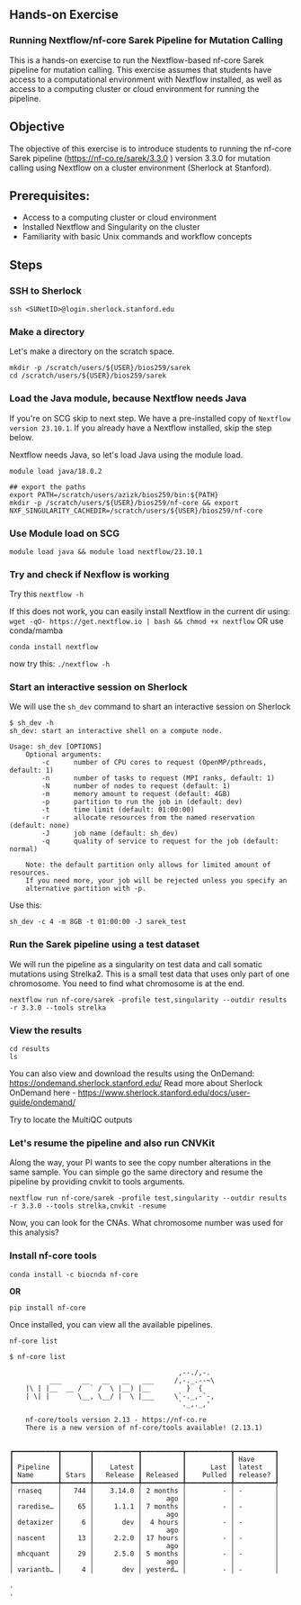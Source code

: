 
## Hands-on Exercise
### Running Nextflow/nf-core Sarek Pipeline for Mutation Calling

This is a hands-on exercise to run the Nextflow-based nf-core Sarek pipeline for mutation calling. This exercise assumes that students have access to a computational environment with Nextflow installed, as well as access to a computing cluster or cloud environment for running the pipeline.

## Objective

The objective of this exercise is to introduce students to running the nf-core Sarek pipeline (https://nf-co.re/sarek/3.3.0
) version 3.3.0 for mutation calling using Nextflow on a cluster environment (Sherlock at Stanford).

## Prerequisites:

-  Access to a computing cluster or cloud environment
-  Installed Nextflow and Singularity on the cluster
-  Familiarity with basic Unix commands and workflow concepts

## Steps 

### SSH to Sherlock
``
ssh <SUNetID>@login.sherlock.stanford.edu
``

### Make a directory

Let's make a directory on the scratch space.

```
mkdir -p /scratch/users/${USER}/bios259/sarek
cd /scratch/users/${USER}/bios259/sarek
```

### Load the Java module, because Nextflow needs Java
If you're on SCG skip to next step.
We have a pre-installed copy of `Nextflow version 23.10.1`. If you already have a Nextflow installed, skip the step below.

Nextflow needs Java, so let's load Java using the module load.
```
module load java/18.0.2

## export the paths
export PATH=/scratch/users/azizk/bios259/bin:${PATH}
mkdir -p /scratch/users/${USER}/bios259/nf-core && export NXF_SINGULARITY_CACHEDIR=/scratch/users/${USER}/bios259/nf-core
```

### Use Module load on SCG

```
module load java && module load nextflow/23.10.1
```

### Try and check if Nexflow is working
Try this
``
nextflow -h
``

If this does not work, you can easily install Nextflow in the current dir using:
``
wget -qO- https://get.nextflow.io | bash && chmod +x nextflow
``
OR use conda/mamba

```
conda install nextflow
```
now try this:
``
./nextflow -h
``

### Start an interactive session on Sherlock

We will use the `sh_dev` command to shart an interactive session on Sherlock

```
$ sh_dev -h
sh_dev: start an interactive shell on a compute node.

Usage: sh_dev [OPTIONS]
    Optional arguments:
        -c      number of CPU cores to request (OpenMP/pthreads, default: 1)
        -n      number of tasks to request (MPI ranks, default: 1)
        -N      number of nodes to request (default: 1)
        -m      memory amount to request (default: 4GB)
        -p      partition to run the job in (default: dev)
        -t      time limit (default: 01:00:00)
        -r      allocate resources from the named reservation (default: none)
        -J      job name (default: sh_dev)
        -q      quality of service to request for the job (default: normal)

    Note: the default partition only allows for limited amount of resources.
    If you need more, your job will be rejected unless you specify an
    alternative partition with -p.
```

Use this:
```
sh_dev -c 4 -m 8GB -t 01:00:00 -J sarek_test
```

### Run the Sarek pipeline using a test dataset

We will run the pipeline as a singularity on test data and call somatic mutations using Strelka2.
This is a small test data that uses only part of one chromosome. You need to find what chromosome is at the end. 

```
nextflow run nf-core/sarek -profile test,singularity --outdir results -r 3.3.0 --tools strelka
```

### View the results

```
cd results
ls 
```

You can also view and download the results using the OnDemand: https://ondemand.sherlock.stanford.edu/
Read more about Sherlock OnDemand here - https://www.sherlock.stanford.edu/docs/user-guide/ondemand/

Try to locate the MultiQC outputs

### Let's resume the pipeline and also run CNVKit

Along the way, your PI wants to see the copy number alterations in the same sample.
You can simple go the same directory and resume the pipeline by providing cnvkit to tools arguments.

```
nextflow run nf-core/sarek -profile test,singularity --outdir results -r 3.3.0 --tools strelka,cnvkit -resume
```

Now, you can look for the CNAs. What chromosome number was used for this analysis?

### Install nf-core tools

```
conda install -c biocnda nf-core
```
**OR**
```
pip install nf-core
```
Once installed, you can view all the available pipelines.

```
nf-core list
```

```
$ nf-core list

                                          ,--./,-.
          ___     __   __   __   ___     /,-._.--~\
    |\ | |__  __ /  ` /  \ |__) |__         }  {
    | \| |       \__, \__/ |  \ |___     \`-._,-`-,
                                          `._,._,'

    nf-core/tools version 2.13 - https://nf-co.re
    There is a new version of nf-core/tools available! (2.13.1)


┏━━━━━━━━━━━┳━━━━━━━┳━━━━━━━━━━━┳━━━━━━━━━━┳━━━━━━━━━━━┳━━━━━━━━━━┓
┃           ┃       ┃           ┃          ┃           ┃ Have     ┃
┃ Pipeline  ┃       ┃    Latest ┃          ┃      Last ┃ latest   ┃
┃ Name      ┃ Stars ┃   Release ┃ Released ┃    Pulled ┃ release? ┃
┡━━━━━━━━━━━╇━━━━━━━╇━━━━━━━━━━━╇━━━━━━━━━━╇━━━━━━━━━━━╇━━━━━━━━━━┩
│ rnaseq    │   744 │    3.14.0 │ 2 months │         - │ -        │
│           │       │           │      ago │           │          │
│ raredise… │    65 │     1.1.1 │ 7 months │         - │ -        │
│           │       │           │      ago │           │          │
│ detaxizer │     6 │       dev │  4 hours │         - │ -        │
│           │       │           │      ago │           │          │
│ nascent   │    13 │     2.2.0 │ 17 hours │         - │ -        │
│           │       │           │      ago │           │          │
│ mhcquant  │    29 │     2.5.0 │ 5 months │         - │ -        │
│           │       │           │      ago │           │          │
│ variantb… │     4 │       dev │ yesterd… │         - │ -        │

.
.
```

